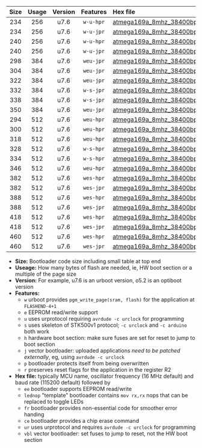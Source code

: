|Size|Usage|Version|Features|Hex file|
|:-:|:-:|:-:|:-:|:--|
|234|256|u7.6|`w-u-hpr`|[atmega169a_8mhz_38400bps_ur.hex](https://raw.githubusercontent.com/stefanrueger/urboot/main//atmega169a_8mhz_38400bps_ur.hex)|
|234|256|u7.6|`w-u-jpr`|[atmega169a_8mhz_38400bps_ur_vbl.hex](https://raw.githubusercontent.com/stefanrueger/urboot/main//atmega169a_8mhz_38400bps_ur_vbl.hex)|
|240|256|u7.6|`w-u-hpr`|[atmega169a_8mhz_38400bps_lednop_ur.hex](https://raw.githubusercontent.com/stefanrueger/urboot/main//atmega169a_8mhz_38400bps_lednop_ur.hex)|
|240|256|u7.6|`w-u-jpr`|[atmega169a_8mhz_38400bps_lednop_ur_vbl.hex](https://raw.githubusercontent.com/stefanrueger/urboot/main//atmega169a_8mhz_38400bps_lednop_ur_vbl.hex)|
|298|384|u7.6|`weu-jpr`|[atmega169a_8mhz_38400bps_ee_ur_vbl.hex](https://raw.githubusercontent.com/stefanrueger/urboot/main//atmega169a_8mhz_38400bps_ee_ur_vbl.hex)|
|304|384|u7.6|`weu-jpr`|[atmega169a_8mhz_38400bps_ee_lednop_ur_vbl.hex](https://raw.githubusercontent.com/stefanrueger/urboot/main//atmega169a_8mhz_38400bps_ee_lednop_ur_vbl.hex)|
|322|384|u7.6|`weu-jpr`|[atmega169a_8mhz_38400bps_ee_lednop_fr_ur_vbl.hex](https://raw.githubusercontent.com/stefanrueger/urboot/main//atmega169a_8mhz_38400bps_ee_lednop_fr_ur_vbl.hex)|
|332|384|u7.6|`w-s-jpr`|[atmega169a_8mhz_38400bps_vbl.hex](https://raw.githubusercontent.com/stefanrueger/urboot/main//atmega169a_8mhz_38400bps_vbl.hex)|
|338|384|u7.6|`w-s-jpr`|[atmega169a_8mhz_38400bps_lednop_vbl.hex](https://raw.githubusercontent.com/stefanrueger/urboot/main//atmega169a_8mhz_38400bps_lednop_vbl.hex)|
|350|384|u7.6|`weu-jpr`|[atmega169a_8mhz_38400bps_ee_lednop_fr_ce_ur_vbl.hex](https://raw.githubusercontent.com/stefanrueger/urboot/main//atmega169a_8mhz_38400bps_ee_lednop_fr_ce_ur_vbl.hex)|
|294|512|u7.6|`weu-hpr`|[atmega169a_8mhz_38400bps_ee_ur.hex](https://raw.githubusercontent.com/stefanrueger/urboot/main//atmega169a_8mhz_38400bps_ee_ur.hex)|
|300|512|u7.6|`weu-hpr`|[atmega169a_8mhz_38400bps_ee_lednop_ur.hex](https://raw.githubusercontent.com/stefanrueger/urboot/main//atmega169a_8mhz_38400bps_ee_lednop_ur.hex)|
|318|512|u7.6|`weu-hpr`|[atmega169a_8mhz_38400bps_ee_lednop_fr_ur.hex](https://raw.githubusercontent.com/stefanrueger/urboot/main//atmega169a_8mhz_38400bps_ee_lednop_fr_ur.hex)|
|328|512|u7.6|`w-s-hpr`|[atmega169a_8mhz_38400bps.hex](https://raw.githubusercontent.com/stefanrueger/urboot/main//atmega169a_8mhz_38400bps.hex)|
|334|512|u7.6|`w-s-hpr`|[atmega169a_8mhz_38400bps_lednop.hex](https://raw.githubusercontent.com/stefanrueger/urboot/main//atmega169a_8mhz_38400bps_lednop.hex)|
|346|512|u7.6|`weu-hpr`|[atmega169a_8mhz_38400bps_ee_lednop_fr_ce_ur.hex](https://raw.githubusercontent.com/stefanrueger/urboot/main//atmega169a_8mhz_38400bps_ee_lednop_fr_ce_ur.hex)|
|382|512|u7.6|`wes-hpr`|[atmega169a_8mhz_38400bps_ee.hex](https://raw.githubusercontent.com/stefanrueger/urboot/main//atmega169a_8mhz_38400bps_ee.hex)|
|382|512|u7.6|`wes-jpr`|[atmega169a_8mhz_38400bps_ee_vbl.hex](https://raw.githubusercontent.com/stefanrueger/urboot/main//atmega169a_8mhz_38400bps_ee_vbl.hex)|
|388|512|u7.6|`wes-hpr`|[atmega169a_8mhz_38400bps_ee_lednop.hex](https://raw.githubusercontent.com/stefanrueger/urboot/main//atmega169a_8mhz_38400bps_ee_lednop.hex)|
|388|512|u7.6|`wes-jpr`|[atmega169a_8mhz_38400bps_ee_lednop_vbl.hex](https://raw.githubusercontent.com/stefanrueger/urboot/main//atmega169a_8mhz_38400bps_ee_lednop_vbl.hex)|
|418|512|u7.6|`wes-hpr`|[atmega169a_8mhz_38400bps_ee_lednop_fr.hex](https://raw.githubusercontent.com/stefanrueger/urboot/main//atmega169a_8mhz_38400bps_ee_lednop_fr.hex)|
|418|512|u7.6|`wes-jpr`|[atmega169a_8mhz_38400bps_ee_lednop_fr_vbl.hex](https://raw.githubusercontent.com/stefanrueger/urboot/main//atmega169a_8mhz_38400bps_ee_lednop_fr_vbl.hex)|
|460|512|u7.6|`wes-hpr`|[atmega169a_8mhz_38400bps_ee_lednop_fr_ce.hex](https://raw.githubusercontent.com/stefanrueger/urboot/main//atmega169a_8mhz_38400bps_ee_lednop_fr_ce.hex)|
|460|512|u7.6|`wes-jpr`|[atmega169a_8mhz_38400bps_ee_lednop_fr_ce_vbl.hex](https://raw.githubusercontent.com/stefanrueger/urboot/main//atmega169a_8mhz_38400bps_ee_lednop_fr_ce_vbl.hex)|

- **Size:** Bootloader code size including small table at top end
- **Useage:** How many bytes of flash are needed, ie, HW boot section or a multiple of the page size
- **Version:** For example, u7.6 is an urboot version, o5.2 is an optiboot version
- **Features:**
  + `w` urboot provides `pgm_write_page(sram, flash)` for the application at `FLASHEND-4+1`
  + `e` EEPROM read/write support
  + `u` uses urprotocol requiring `avrdude -c urclock` for programming
  + `s` uses skeleton of STK500v1 protocol; `-c urclock` and `-c arduino` both work
  + `h` hardware boot section: make sure fuses are set for reset to jump to boot section
  + `j` vector bootloader: uploaded applications *need to be patched externally*, eg, using `avrdude -c urclock`
  + `p` bootloader protects itself from being overwritten
  + `r` preserves reset flags for the application in the register R2
- **Hex file:** typically MCU name, oscillator frequency (16 MHz default) and baud rate (115200 default) followed by
  + `ee` bootloader supports EEPROM read/write
  + `lednop` "template" bootloader contains `mov rx,rx` nops that can be replaced to toggle LEDs
  + `fr` bootloader provides non-essential code for smoother error handing
  + `ce` bootloader provides a chip erase command
  + `ur` uses urprotocol and requires `avrdude -c urclock` for programming
  + `vbl` vector bootloader: set fuses to jump to reset, not the HW boot section
